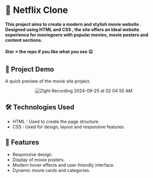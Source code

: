 
<div><h1>🚀 Netflix Clone</h1></div>
<h4>This project aims to create a modern and stylish movie website . Designed using HTML and CSS , the site offers an ideal website experience for moviegoers with popular movies, movie posters and content sections.</h4>
 <h4>Star ⭐ the repo if you like what you see 😉 </h4>
 <div>
 <h2>📸 Project Demo</h2>
 <p>A quick preview of the movie site project.</p>
<div align='center'>
 
![Zight Recording 2024-09-25 at 02 04 55 AM](https://github.com/user-attachments/assets/77a21178-80da-44d5-8b9a-f55564431c67)

</div>
<h2>🛠️ Technologies Used</h2>
 <ul>
   <li>HTML : Used to create the page structure.</li>
   <li>CSS : Used for design, layout and responsive features.</li>
 </ul>  
 
 <h2>🎨 Features</h2>
 <ul>
   <li>Responsive design.</li>
   <li>Display of movie posters.</li>
   <li>Modern hover effects and user-friendly interface.</li>
   <li>Dynamic movie cards and categories.</li>
 </ul> 
